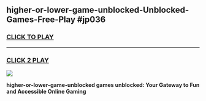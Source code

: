 
## higher-or-lower-game-unblocked-Unblocked-Games-Free-Play #jp036
<h3>
<a href="https://us.freeplayer.one?title=higher-or-lower-game-unblocked&ref=9M">CLICK TO PLAY</a></h3>
<hr>

<h3>
<a href="https://us.freeplayer.one?title=higher-or-lower-game-unblocked&ref=9M">CLICK 2 PLAY</a>
  
</h3>

<a href="https://us.freeplayer.one?title=higher-or-lower-game-unblocked&ref=9M"><img src="https://clearcache.store/games.png"></a>


**higher-or-lower-game-unblocked games unblocked: Your Gateway to Fun and Accessible Online Gaming**

